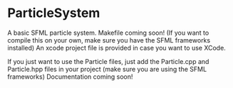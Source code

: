 # ParticleSystem
A basic SFML particle system.
Makefile coming soon! (If you want to compile this on your own, make sure you have the SFML frameworks installed)
An xcode project file is provided in case you want to use XCode.

If you just want to use the Particle files, just add the Particle.cpp and Particle.hpp files in your project (make sure you are using the SFML frameworks)
Documentation coming soon!
